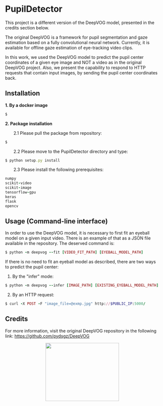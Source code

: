 # **PupilDetector** #

This project is a different version of the DeepVOG model, presented in the credits section below.

The original DeepVOG is a framework for pupil segmentation and gaze estimation based on a fully convolutional neural network.
Currently, it is available for offline gaze estimation of eye-tracking video clips.

In this work, we used the DeepVOG model to predict the pupil center coordinates of a given eye image and NOT a video as in the original DeepVOG project. Also, we present the capability to respond to HTTP requests that contain input images, by sending the pupil center coordinates back.

## Installation ##

**1. By a docker image**
```ruby
$
```

**2. Package installation**

&nbsp;&nbsp;&nbsp;&nbsp;&nbsp;&nbsp;
2.1 Please pull the package from repository:
```ruby
$
```

&nbsp;&nbsp;&nbsp;&nbsp;&nbsp;&nbsp;
2.2 Please move to the PupilDetector directory and type: 
```ruby
$ python setup.py install
```

&nbsp;&nbsp;&nbsp;&nbsp;&nbsp;&nbsp;
2.3 Please install the following prerequisites: 
```ruby
numpy
scikit-video
scikit-image
tensorflow-gpu
keras
flask
opencv
```

## Usage (Command-line interface) ##

In order to use the DeepVOG model, it is necessary to first fit an eyeball model on a given input video. There is an example of that as a JSON file available in the repository. The deserved command is:
```ruby
$ python -m deepvog --fit [VIDEO_FIT_PATH] [EYEBALL_MODEL_PATH]
```

If there is no need to fit an eyeball model as described, there are two ways to predict the pupil center:
1. By the "infer" mode:
```ruby
$ python -m deepvog --infer [IMAGE_PATH] [EXISTING_EYEBALL_MODEL_PATH] [CSV_RESULTS_FILE_PATH] -v [IMAGE_INFERENCE_PATH]
```

2. By an HTTP request:
```ruby
$ curl -X POST -F "image_file=@exmp.jpg" http://$PUBLIC_IP:5000/
```

## Credits ##
For more information, visit the original DeepVOG repository in the following link: https://github.com/pydsgz/DeepVOG

<p align="center">
  <img width="240" height="190" src="deepvog_exmp.gif">
</p>
